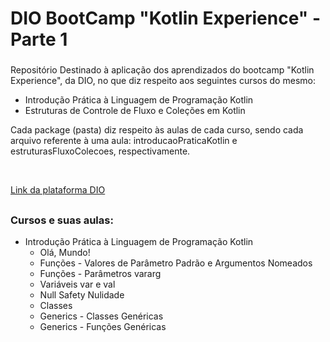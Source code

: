# DIO BootCamp "Kotlin Experience" - Parte 1

###

Repositório Destinado à aplicação dos aprendizados do bootcamp "Kotlin Experience", da DIO, no que diz respeito aos seguintes cursos do mesmo:

- Introdução Prática à Linguagem de Programação Kotlin
- Estruturas de Controle de Fluxo e Coleções em Kotlin

Cada package (pasta) diz respeito às aulas de cada curso, sendo cada arquivo referente à uma aula: introducaoPraticaKotlin e estruturasFluxoColecoes, respectivamente.

<br>

[Link da plataforma DIO](https://web.dio.me/home)

##

<div>

### Cursos e suas aulas:

- Introdução Prática à Linguagem de Programação Kotlin
  - Olá, Mundo!
  - Funções - Valores de Parâmetro Padrão e Argumentos Nomeados
  - Funções - Parâmetros vararg
  - Variáveis var e val
  - Null Safety Nulidade
  - Classes
  - Generics - Classes Genéricas
  - Generics - Funções Genéricas

</div>

